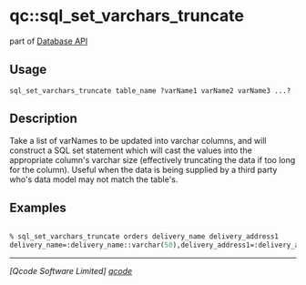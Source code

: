 qc::sql_set_varchars_truncate
=============================

part of [Database API](../qc/wiki/DatabaseApi)

Usage
-----
`sql_set_varchars_truncate table_name ?varName1 varName2 varName3 ...?`

Description
-----------
Take a list of varNames to be updated into varchar columns, and will construct a SQL set statement which will cast the values into the appropriate column's varchar size (effectively truncating the data if too long for the column).
        Useful when the data is being supplied by a third party who's data model may not match the table's.

Examples
--------
```tcl

% sql_set_varchars_truncate orders delivery_name delivery_address1
delivery_name=:delivery_name::varchar(50),delivery_address1=:delivery_address1::varchar(100)

```

----------------------------------
*[Qcode Software Limited] [qcode]*

[qcode]: www.qcode.co.uk "Qcode Software"